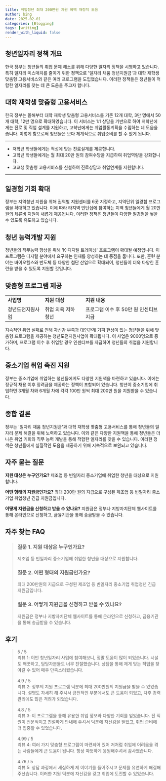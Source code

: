```yaml
---
title: 취업청년 최대 200만원 지원 혜택 재정적 도움
author: bing
date: 2025-02-01
categories: [Blogging]
tags: [writing]
render_with_liquid: false
---
```



<h2 id='청년일자리 정책 개요'>청년일자리 정책 개요</h2>

<p>한국 정부는 청년들의 취업 문제 해소를 위해 다양한 일자리 정책을 시행하고 있습니다. 특히 일자리 미스매치를 줄이기 위한 정책으로 '일자리 채움 청년지원금'과 대학 재학생 맞춤형 고용서비스와 같은 여러 프로그램을 도입했습니다. 이러한 정책들은 청년들이 적합한 일자리를 찾는 데 큰 도움을 주고자 합니다.</p>

<h2 id='대학 재학생 맞춤형 고용서비스'>대학 재학생 맞춤형 고용서비스</h2>

<p>한국 정부는 올해부터 대학 재학생 맞춤형 고용서비스를 기존 12개 대학, 3만 명에서 50개 대학, 12만 명으로 확대하였습니다. 이 서비스는 1:1 상담을 기반으로 하여 저학년에게는 진로 및 직업 설계를 지원하고, 고학년에게는 취업활동계획을 수립하는 데 도움을 줍니다. 이렇게 함으로써 청년들은 보다 체계적으로 취업준비를 할 수 있게 됩니다.</p>

<hr />

<ul>
    <li>저학년 학생들에게는 적성에 맞는 진로설계를 제공합니다.</li>
    <li>고학년 학생들에게는 월 최대 20만 원의 참여수당을 지급하여 취업역량을 강화합니다.</li>
    <li>고교생 맞춤형 고용서비스를 신설하여 진로상담과 취업연계를 지원합니다.</li>
</ul>

<hr />

<h2 id='일경험 기회 확대'>일경험 기회 확대</h2>

<p>정부는 지역청년 지원을 위해 권역별 지원센터를 6곳 지정하고, 지역단위 일경험 프로그램을 확대하고 있습니다. 이에 따라 타지역 인턴십에 참여하는 지역 청년들에게 월 20만 원의 체류비 지원이 새롭게 제공됩니다. 이러한 정책은 청년들이 다양한 일경험을 쌓을 수 있도록 유도하고 있습니다.</p>

<h2 id='청년 능력개발 지원'>청년 능력개발 지원</h2>

<p>청년들의 직무능력 향상을 위해 'K-디지털 트레이닝' 프로그램이 확대될 예정입니다. 이 프로그램은 디지털 분야에서 요구하는 인재를 양성하는 데 중점을 둡니다. 또한, 훈련 분야는 바이오헬스와 반도체 등 다양한 첨단 산업으로 확대되어, 청년들이 더욱 다양한 훈련을 받을 수 있도록 지원할 것입니다.</p>

<h2 id='맞춤형 프로그램 제공'>맞춤형 프로그램 제공</h2>

<table>
    <tr>
        <td><b>사업명</b></td>
        <td><b>지원 대상</b></td>
        <td><b>지원 내용</b></td>
    </tr>
    <tr>
        <td>청년도전지원사업</td>
        <td>취업 의욕 저하 청년</td>
        <td>프로그램 이수 후 50만 원 인센티브 지급</td>
    </tr>
</table>

<p>지속적인 취업 실패로 인해 자신감 부족과 대인관계 기피 현상이 있는 청년들을 위해 맞춤형 프로그램을 제공하는 청년도전지원사업이 확대됩니다. 이 사업은 9000명으로 증가하며, 프로그램 이수 후 취업할 경우 인센티브를 지급하여 청년들의 취업을 지원합니다.</p>

<h2 id='중소기업 취업 촉진 지원'>중소기업 취업 촉진 지원</h2>

<p>정부는 중소기업에 취업하는 청년들에게도 다양한 지원책을 마련하고 있습니다. 이에는 정규직 채용 이후 장려금을 제공하는 정책이 포함되어 있습니다. 청년이 중소기업에 취업하면 3개월 차와 6개월 차에 각각 100만 원씩 최대 200만 원을 지원받을 수 있습니다.</p>

<h2 id='종합 결론'>종합 결론</h2>

<p>정부는 '일자리 채움 청년지원금'과 대학 재학생 맞춤형 고용서비스를 통해 청년들의 일자리 문제 해결을 위해 노력하고 있습니다. 이와 같은 다양한 지원책을 통해 청년들은 더 나은 취업 기회와 직무 능력 개발을 통해 적합한 일자리를 찾을 수 있습니다. 이러한 정책은 청년들에게 실질적인 도움을 제공하기 위해 지속적으로 보완되고 있습니다.</p>

<h2 id='자주 묻는 질문'>자주 묻는 질문</h2>

<p><b>지원 대상은 누구인가요?</b> 제조업 등 빈일자리 중소기업에 취업한 청년을 대상으로 지원합니다.</p>

<p><b>어떤 형태의 지원금인가요?</b> 최대 200만 원의 지급으로 구성된 제조업 등 빈일자리 중소기업 취업청년 긴급 지원금입니다.</p>

<p><b>어떻게 지원금을 신청하고 받을 수 있나요?</b> 지원금은 정부나 지방자치단체 웹사이트를 통해 온라인으로 신청하고, 금융기관을 통해 송금받을 수 있습니다.</p>


<h2 id='자주_찾는_FAQ'>자주 찾는 FAQ</h2>
<div itemscope="" itemtype="https://schema.org/FAQPage"> 
<blockquote> 
<div itemscope="" itemprop="mainEntity" itemtype="https://schema.org/Question"> 
<h3 itemprop="name">질문 1. 지원 대상은 누구인가요?</h3> 
<div itemscope="" itemprop="acceptedAnswer" itemtype="https://schema.org/Answer"> 
<span itemprop="text"> 
<p>제조업 등 빈일자리 중소기업에 취업한 청년을 대상으로 지원합니다.</p> 
</span> 
</div> 
</div> 
<div itemscope="" itemprop="mainEntity" itemtype="https://schema.org/Question"> 
<h3 itemprop="name">질문 2. 어떤 형태의 지원금인가요?</h3> 
<div itemscope="" itemprop="acceptedAnswer" itemtype="https://schema.org/Answer"> 
<span itemprop="text"> 
<p>최대 200만원의 지급으로 구성된 제조업 등 빈일자리 중소기업 취업청년 긴급 지원금입니다.</p> 
</span> 
</div> 
</div> 
<div itemscope="" itemprop="mainEntity" itemtype="https://schema.org/Question"> 
<h3 itemprop="name">질문 3. 어떻게 지원금을 신청하고 받을 수 있나요?</h3> 
<div itemscope="" itemprop="acceptedAnswer" itemtype="https://schema.org/Answer"> 
<span itemprop="text"> 
<p>지원금은 정부나 지방자치단체 웹사이트를 통해 온라인으로 신청하고, 금융기관을 통해 송금받을 수 있습니다.</p> 
</span> 
</div> 
</div> 
</blockquote> 
</div>
<h2 id='후기'>후기</h2>
<div itemscope itemtype="https://schema.org/Product">
  <blockquote>
  <div itemprop="review" itemscope itemtype="https://schema.org/Review">
      <div itemprop="reviewRating" itemscope itemtype="https://schema.org/Rating"> <span itemprop="ratingValue">5</span> / <span itemprop="bestRating">5</span> </div>
      <span itemprop="reviewBody">리뷰 1: 이번 청년일자리 사업에 참여해보니, 정말 도움이 많이 되었습니다. 시설도 깨끗하고, 담당자분들도 너무 친절했습니다. 상담을 통해 제게 맞는 직업을 찾아갈 수 있어 매우 만족스러웠습니다.</span>
  </div>
  <br>
  <div itemprop="review" itemscope itemtype="https://schema.org/Review">
      <div itemprop="reviewRating" itemscope itemtype="https://schema.org/Rating"> <span itemprop="ratingValue">4.9</span> / <span itemprop="bestRating">5</span> </div>
      <span itemprop="reviewBody">리뷰 2: 정부의 지원 프로그램 덕분에 최대 200만원의 지원금을 받을 수 있었습니다. 설명도 자세히 해 주셔서 금전적인 부분에서도 큰 도움이 되었고, 차후 경력 관리에도 많은 격려가 되었습니다.</span>
  </div>
  <br>
  <div itemprop="review" itemscope itemtype="https://schema.org/Review">
      <div itemprop="reviewRating" itemscope itemtype="https://schema.org/Rating"> <span itemprop="ratingValue">4.8</span> / <span itemprop="bestRating">5</span> </div>
      <span itemprop="reviewBody">리뷰 3: 이 프로그램을 통해 유용한 취업 정보와 다양한 기회를 얻었습니다. 전 직원이 전문적이고 친절하게 안내해 주셔서 덕분에 자신감을 얻었고, 취업 준비에 더 집중할 수 있었습니다.</span>
  </div>
  <br>
  <div itemprop="review" itemscope itemtype="https://schema.org/Review">
      <div itemprop="reviewRating" itemscope itemtype="https://schema.org/Rating"> <span itemprop="ratingValue">4.99</span> / <span itemprop="bestRating">5</span> </div>
      <span itemprop="reviewBody">리뷰 4: 여러 가지 맞춤형 프로그램이 마련되어 있어 저처럼 취업에 어려움을 겪는 사람들에게 큰 도움이 됩니다. 항상 따뜻하게 응원해주셔서 감사했습니다.</span>
  </div>
  <br>
  <div itemprop="review" itemscope itemtype="https://schema.org/Review">
      <div itemprop="reviewRating" itemscope itemtype="https://schema.org/Rating"> <span itemprop="ratingValue">4.76</span> / <span itemprop="bestRating">5</span> </div>
      <span itemprop="reviewBody">리뷰 5: 상담 과정에서 세심하게 제 이야기를 들어주시고 문제를 유연하게 해결해 주셨습니다. 이러한 지원 덕분에 자신감을 갖고 취업에 도전할 수 있었습니다.</span>
  </div>
  </blockquote>
</div>
